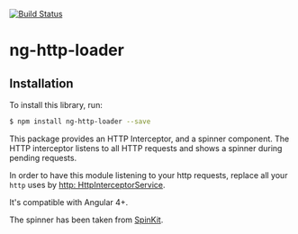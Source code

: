[![Build Status](https://travis-ci.org/mpalourdio/ng-http-loader.svg?branch=master)](https://travis-ci.org/mpalourdio/ng-http-loader)  
# ng-http-loader

## Installation

To install this library, run:

```bash
$ npm install ng-http-loader --save
```

This package provides an HTTP Interceptor, and a spinner component. The HTTP interceptor listens to all HTTP requests
and shows a spinner during pending requests.

In order to have this module listening to your http requests, replace all your ``http`` uses by [http: HttpInterceptorService](src/app/http-interceptor.service.ts).

It's compatible with Angular 4+.

The spinner has been taken from [SpinKit](https://github.com/tobiasahlin/SpinKit).
